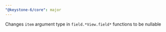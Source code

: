 ```yaml
---
"@keystone-6/core": major
---
```


Changes `item` argument type in `field.*View.field*` functions to be nullable

